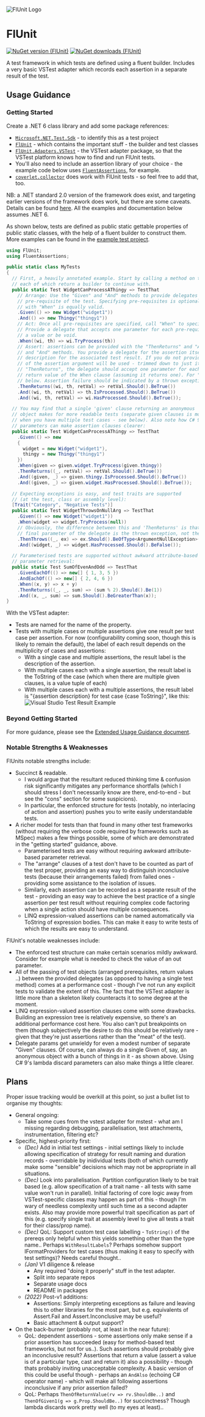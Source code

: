 ![FlUnit Logo](src/FlUnitIcon.png)

# FlUnit

[![NuGet version (FlUnit)](https://img.shields.io/nuget/v/FlUnit.svg?style=flat-square)](https://www.nuget.org/packages/FlUnit/) [![NuGet downloads (FlUnit)](https://img.shields.io/nuget/dt/FlUnit.svg?style=flat-square)](https://www.nuget.org/packages/FlUnit/)

A test framework in which tests are defined using a fluent builder. Includes a very basic VSTest adapter which records each assertion in a separate result of the test. 

## Usage Guidance

### Getting Started

Create a .NET 6 class library and add some package references:
- [`Microsoft.NET.Test.Sdk`](https://www.nuget.org/packages/Microsoft.NET.Test.Sdk/) - to identify this as a test project
- [`FlUnit`](https://www.nuget.org/packages/FlUnit/) - which contains the important stuff - the builder and test classes
- [`FlUnit.Adapters.VSTest`](https://www.nuget.org/packages/FlUnit.Adapters.VSTest/) - the VSTest adapter package, so that the VSTest platform knows how to find and run FlUnit tests.
- You'll also need to include an assertion library of your choice - the example code below uses [`FluentAssertions`](https://www.nuget.org/packages/FluentAssertions/), for example.
- [`coverlet.collector`](https://www.nuget.org/packages/coverlet.collector/) does work with FlUnit tests - so feel free to add that, too.

NB: a .NET standard 2.0 version of the framework does exist, and targeting earlier versions of the framework does work, but there are some caveats. Details can be found [here](docs/extended-usage-guidance.md#caveats-when-targeting-net-5-or-earlier). All the examples and documentation below assumes .NET 6.

As shown below, tests are defined as public static gettable properties of public static classes, with the help of a fluent builder to construct them. More examples can be found in the [example test project](./src/Example.TestProject/ExampleTests.cs).

```csharp
using FlUnit;
using FluentAssertions;

public static class MyTests
{
  // First, a heavily annotated example. Start by calling a method on the "TestThat" static class,
  // each of which return a builder to continue with.
  public static Test WidgetCanProcessAThingy => TestThat
    // Arrange: Use the "Given" and "And" methods to provide delegates for obtaining each
    // pre-requisite of the test. Specifying pre-requisites is optional. Starting your test
    // with "When" is equally valid.
    .Given(() => new Widget("widget1"))
    .And(() => new Thingy("thingy1"))
    // Act: Once all pre-requisites are specified, call "When" to specify the "Act" part of the test.
    // Provide a delegate that accepts one parameter for each pre-requisite. The delegate can return
    // a value or be void.
    .When((wi, th) => wi.TryProcess(th))
    // Assert: assertions can be provided with the "ThenReturns" and "And" methods, or the "ThenThrows"
    // and "And" methods. You provide a delegate for the assertion itself and (optionally) a string
    // description for the associated test result. If you do not provide an explicit description, the text
    // of the assertion argument will be used - trimmed down to just its body if it is a lambda. For
    // "ThenReturns", the delegate should accept one parameter for each pre-requisite, and one for the
    // return value of the When clause (assuming it returns one). For "ThenThrows", see the third example,
    // below. Assertion failure should be indicated by a thrown exception.
    .ThenReturns((wi, th, retVal) => retVal.Should().BeTrue())
    .And((wi, th, retVal) => th.IsProcessed.Should().BeTrue())
    .And((wi, th, retVal) => wi.HasProcessed.Should().BeTrue());

  // You may find that a single 'given' clause returning an anonymous
  // object makes for more readable tests (separate given clauses is more useful when
  // when you have multiple test cases - see below). Also note how C# 9's lambda discard
  // parameters can make assertion clauses clearer:
  public static Test WidgetCanProcessAThingy => TestThat
    .Given(() => new
    {
      widget = new Widget("widget1"),
      thingy = new Thingy("thingy1")
    })
    .When(given => given.widget.TryProcess(given.thingy))
    .ThenReturns((_, retVal) => retVal.Should().BeTrue())
    .And((given, _) => given.thingy.IsProcessed.Should().BeTrue())
    .And((given, _) => given.widget.HasProcessed.Should().BeTrue());

  // Expecting exceptions is easy, and test traits are supported
  // (at the test, class or assembly level):
  [Trait("Category", "Negative Tests")]
  public static Test WidgetThrowsOnNullArg => TestThat
    .Given(() => new Widget("widget1"))
    .When(widget => widget.TryProcess(null))
    // Obviously, the difference between this and 'ThenReturns' is that the
    // final parameter of the delegate is the thrown exception, not the return value.
    .ThenThrows((_, ex) => ex.Should().BeOfType<ArgumentNullException>())
    .And((widget, _) => widget.HasProcessed.Should().BeFalse());

  // Parameterised tests are supported without awkward attribute-based
  // parameter retrieval:
  public static Test SumOfEvenAndOdd => TestThat
    .GivenEachOf(() => new[] { 1, 3, 5 })
    .AndEachOf(() => new[] { 2, 4, 6 })
    .When((x, y) => x + y)
    .ThenReturns((_, _, sum) => (sum % 2).Should().Be(1))
    .And((x, _, sum) => sum.Should().BeGreaterThan(x));
}
```

With the VSTest adapter:
* Tests are named for the name of the property.
* Tests with multiple cases or multiple assertions give one result per test case per assertion. For now (configurability coming soon, though this is likely to remain the default), the label of each result depends on the multiplicity of cases and assertions:
  * With a single case and multiple assertions, the result label is the description of the assertion.
  * With multiple cases each with a single assertion, the result label is the ToString of the case (which when there are multiple given clauses, is a value tuple of each)
  * With multiple cases each with a multiple assertions, the result label is "\{assertion description\} for test case \{case ToString\}", like this:  
    ![Visual Studio Test Result Example](docs/VSTestResultExample.png)

### Beyond Getting Started

For more guidance, please see the [Extended Usage Guidance document](docs/extended-usage-guidance.md).

### Notable Strengths & Weaknesses

FlUnits notable strengths include:
- Succinct & readable.
  - I would argue that the resultant reduced thinking time & confusion risk significantly mitigates any performance shortfalls (which I should stress I don't necessarily know are there, end-to-end - but see the "cons" section for some suspicions).
  - In particular, the enforced structure for tests (notably, no interlacing of action and assertion) pushes you to write easily understandable tests.
- A richer model for tests than that found in many other test frameworks (without requiring the verbose code required by frameworks such as MSpec) makes a few things possible, some of which are demonstrated in the "getting started" guidance, above.
  - Parameterised tests are easy without requiring awkward attribute-based parameter retrieval.
  - The "arrange" clauses of a test don't have to be counted as part of the test proper, providing an easy way to distinguish inconclusive tests (because their arrangements failed) from failed ones - providing some assistance to the isolation of issues.
  - Similarly, each assertion can be recorded as a separate result of the test - providing an easy way to achieve the best practice of a single assertion per test result without requiring complex code factoring when a single action should have multiple consequences.
  - LINQ expression-valued assertions can be named automatically via ToString of expression bodies. This can make it easy to write tests of which the results are easy to understand.

FlUnit's notable weaknesses include:
- The enforced test structure can make certain scenarios mildly awkward. Consider for example what is needed to check the value of an out parameter.
- All of the passing of test objects (arranged prerequisites, return values ..) between the provided delegates (as opposed to having a single test method) comes at a performance cost - though I've not run any explicit tests to validate the extent of this. The fact that the VSTest adapter is little more than a skeleton likely counteracts it to some degree at the moment.
- LINQ expression-valued assertion clauses come with some drawbacks. Building an expression tree is relatively expensive, so there's an additional performance cost here. You also can't put breakpoints on them (though subjectively the desire to do this should be relatively rare - given that they're just assertions rather than the "meat" of the test).
- Delegate params get unwieldy for even a modest number of separate "Given" clauses. Of course, can always do a single Given of, say, an anonymous object with a bunch of things in it - as shown above. Using C# 9's lambda discard parameters can also make things a little clearer.

## Plans

Proper issue tracking would be overkill at this point, so just a bullet list to organise my thoughts:

- General ongoing:
  - Take some cues from the vstest adapter for mstest - what am I missing regarding debugging, parallelisation, test attachments, instrumentation, filtering etc?
- Specific, highest-priority first:
  - *(Dec)* Add in initial test settings - initial settings likely to include allowing specification of strategy for result naming and duration records - overridable by inidividual tests (both of which currently make some "sensible" decisions which may not be appropriate in all situations.
  - *(Dec)* Look into parallelisation. Partition configuration likely to be trait based (e.g. allow specification of a trait name - all tests with same value won't run in parallel). Initial factoring of core logic away from VSTest-specific classes may happen as part of this - though I'm wary of needless complexity until such time as a second adapter exists. Also may provide more powerful trait specification as part of this (e.g. specify single trait at assembly level to give all tests a trait for their class/prop name).
  - *(Dec)* QoL: Support custom test case labelling - `ToString()` of the prereqs only helpful when this yields something other than the type name.. Perhaps `WithResultLabels`? Perhaps somehow support IFormatProviders for test cases (thus making it easy to specify with test settings)? Needs careful thought..
  - *(Jan)* V1 diligence & release
    - Any required "doing it properly" stuff in the test adapter.
    - Split into separate repos
    - Separate usage docs
    - README in packages
  - *(2022)* Post-v1 additions:
    - Assertions: Simply interpreting exceptions as failure and leaving this to other libraries for the most part, but e.g. equivalents of Assert.Fail and Assert.Inconclusive may be useful?
    - Basic attachment & output support?
- On the back-burner (probably not, at least in the near future):
  - QoL: dependent assertions - some assertions only make sense if a prior assertion has succeeded (easy for method-based test frameworks, but not for us..). Such assertions should probably give an inconclusive result? Assertions that return a value (assert a value is of a particular type, cast and return it) also a possibility - though thats probably inviting unacceptable complexity. A basic version of this could be useful though - perhaps an `AndAlso` (echoing C# operator name) - which will make all following assertions inconclusive if any prior assertion failed?
  - QoL: Perhaps `ThenOfReturnValue(rv => rv.ShouldBe..)` and `ThenOfGiven1(g => g.Prop.ShouldBe..)` for succinctness? Though lambda discards work pretty well (to my eyes at least)..

